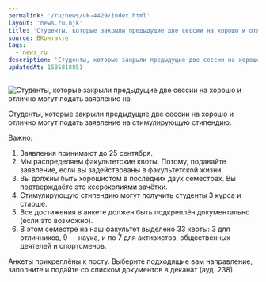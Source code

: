 ```yaml
---
permalink: '/ru/news/vk-4429/index.html'
layout: 'news.ru.njk'
title: 'Студенты, которые закрыли предыдущие две сессии на хорошо и отлично могут подать заявление на с'
source: ВКонтакте
tags:
  - news_ru
description: 'Студенты, которые закрыли предыдущие две сессии на хорошо и отлично могут подать заявление на'
updatedAt: 1505818851
---
```

![Студенты, которые закрыли предыдущие две сессии на хорошо и отлично могут подать заявление на](https://sun9-49.userapi.com/impf/c836330/v836330609/5b51a/plyogW3Jrzw.jpg?size=1280x800&quality=96&sign=1f4674cc207474bcb089bdefa803290f&c_uniq_tag=1l2mixUesqvKfJsp3Y4m0oWuXEmykmSViYiC5ZHrPS4&type=album)

Студенты, которые закрыли предыдущие две сессии на хорошо и отлично могут подать заявление на стимулирующую стипендию.

Важно:
1. Заявления принимают до 25 сентября.
2. Мы распределяем факультетские квоты. Потому, подавайте заявление, если вы задействованы в факультетской жизни.
3. Вы должны быть хорошистом в последних двух семестрах. Вы подтверждаёте это ксерокопиями зачётки.
4. Стимулирующую стипендию могут получить студенты 3 курса и старше.
5. Все достижения в анкете должен быть подкреплён документально (если это возможно).
6. В этом семестре на наш факультет выделено 33 квоты: 3 для отличников, 9 — наука, и по 7 для активистов, общественных деятелей и спортсменов.

Анкеты прикреплёны к посту. Выберите подходящие вам направление, заполните и подайте со списком документов в деканат (ауд. 238).

